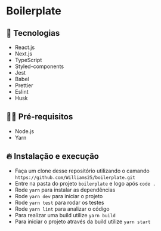# Boilerplate

## :dart: Tecnologias

- React.js
- Next.js
- TypeScript
- Styled-components
- Jest
- Babel
- Prettier
- Eslint
- Husk

## ✋🏻 Pré-requisitos

- Node.js
- Yarn

## 🔥 Instalação e execução

- Faça um clone desse repositório utilizando o camando `https://github.com/Williams25/boilerplate.git`
- Entre na pasta do projeto `boilerplate` e logo após `code .`
- Rode `yarn` para instalar as dependências
- Rode `yarn dev` para iniciar o projeto
- Rode `yarn test` para rodar os testes
- Rode `yarn lint` para analizar o código
- Para realizar uma build utilize `yarn build`
- Para iniciar o projeto através da build utilize `yarn start`
